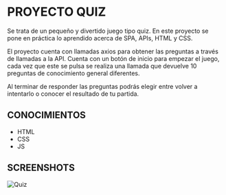
# PROYECTO QUIZ

Se trata de un pequeño y divertido juego tipo quiz. En este proyecto se pone en práctica lo aprendido acerca de SPA, APIs, HTML y CSS.

El proyecto cuenta con llamadas axios para obtener las preguntas a través de llamadas a la API. Cuenta con un botón de inicio para empezar el juego, cada vez que este se pulsa se realiza una llamada que devuelve 10 preguntas de conocimiento general diferentes. 

Al terminar de responder las preguntas podrás elegir entre volver a intentarlo o conocer el resultado de tu partida.




## CONOCIMIENTOS

 - HTML
 - CSS
 - JS
## SCREENSHOTS

![Quiz](https://github.com/JuandaMT/proyecto-quiz/assets/130000511/b370fdb5-133a-4339-aaeb-e9f9251fd836)
